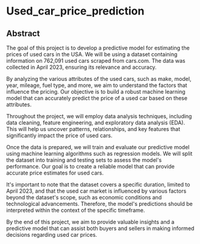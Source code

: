 # Used_car_price_prediction
## Abstract
The goal of this project is to develop a predictive model for estimating the prices of used cars in the USA. We will be using a dataset containing information on 762,091 used cars scraped from cars.com. The data was collected in April 2023, ensuring its relevance and accuracy.

By analyzing the various attributes of the used cars, such as make, model, year, mileage, fuel type, and more, we aim to understand the factors that influence the pricing. Our objective is to build a robust machine learning model that can accurately predict the price of a used car based on these attributes.

Throughout the project, we will employ data analysis techniques, including data cleaning, feature engineering, and exploratory data analysis (EDA). This will help us uncover patterns, relationships, and key features that significantly impact the price of used cars.

Once the data is prepared, we will train and evaluate our predictive model using machine learning algorithms such as regression models. We will split the dataset into training and testing sets to assess the model's performance. Our goal is to create a reliable model that can provide accurate price estimates for used cars.

It's important to note that the dataset covers a specific duration, limited to April 2023, and that the used car market is influenced by various factors beyond the dataset's scope, such as economic conditions and technological advancements. Therefore, the model's predictions should be interpreted within the context of the specific timeframe.

By the end of this project, we aim to provide valuable insights and a predictive model that can assist both buyers and sellers in making informed decisions regarding used car prices.
